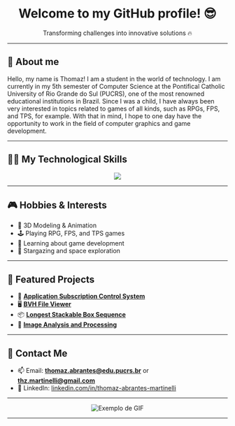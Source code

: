 <h1 align="center">Welcome to my GitHub profile! 😎</h1>

<p align="center"> Transforming challenges into innovative solutions 🔥</p>

---

## 👋 About me
Hello, my name is Thomaz! I am a student in the world of technology. I am currently in my 5th semester of Computer Science at the Pontifical Catholic University of Rio Grande do Sul (PUCRS), one of the most renowned educational institutions in Brazil. Since I was a child, I have always been very interested in topics related to games of all kinds, such as RPGs, FPS, and TPS, for example. With that in mind, I hope to one day have the opportunity to work in the field of computer graphics and game development.

---

## 🧑‍💻 My Technological Skills

<p align="center">
  <img src="https://skillicons.dev/icons?i=vscode,java,python,c,spring,blender,unreal,mongodb,git,github,figma" />
</p>


---

## 🎮 Hobbies & Interests

- 🎨 3D Modeling & Animation  
- 🕹️ Playing RPG, FPS, and TPS games  
- 🚀 Learning about game development  
- 🔭 Stargazing and space exploration  

---

## 🚀 Featured Projects

- 📱 **[Application Subscription Control System](https://github.com/thomazabrantes/TRABALHO-FDS-REAL-OFICIAL/)** 
- 🖥️ **[BVH File Viewer](https://github.com/thomazabrantes/Visualizador-de-Arquivos-BVH)** 
- 📦 **[Longest Stackable Box Sequence](https://github.com/thomazabrantes/Graphs-boxes)**
- 🌆 **[Image Analysis and Processing](https://github.com/thomazabrantes/Processamento-de-Imagens)**

---

## 📩 Contact Me

- 📫 Email: **thomaz.abrantes@edu.pucrs.br** or **thz.martinelli@gmail.com**
- 💼 LinkedIn: [linkedin.com/in/thomaz-abrantes-martinelli](https://www.linkedin.com/in/thomaz-abrantes-martinelli)  

---

<p align="center">
  <img src="https://media0.giphy.com/media/v1.Y2lkPTc5MGI3NjExdDQ0azRtYTQ3OWVza250ZWdnanlvMjFwc3M1b3I1dmtsdTF6MDJkcyZlcD12MV9pbnRlcm5hbF9naWZfYnlfaWQmY3Q9Zw/Ws6T5PN7wHv3cY8xy8/giphy.gif" alt="Exemplo de GIF">
</p>


---

<p align="center">
</p>

